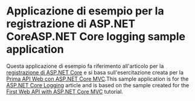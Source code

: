 # <a name="aspnet-core-logging-sample-application"></a><span data-ttu-id="6920d-101">Applicazione di esempio per la registrazione di ASP.NET Core</span><span class="sxs-lookup"><span data-stu-id="6920d-101">ASP.NET Core logging sample application</span></span>

<span data-ttu-id="6920d-102">Questa applicazione di esempio fa riferimento all'articolo per la [registrazione di ASP.NET Core](https://docs.microsoft.com/aspnet/core/fundamentals/logging/index) e si basa sull'esercitazione creata per la [Prima API Web con ASP.NET Core MVC](https://docs.microsoft.com/aspnet/core/tutorials/first-web-api).</span><span class="sxs-lookup"><span data-stu-id="6920d-102">This sample application is for the [ASP.NET Core Logging](https://docs.microsoft.com/aspnet/core/fundamentals/logging/index) article and is based on the sample created for the [First Web API with ASP.NET Core MVC](https://docs.microsoft.com/aspnet/core/tutorials/first-web-api) tutorial.</span></span>
